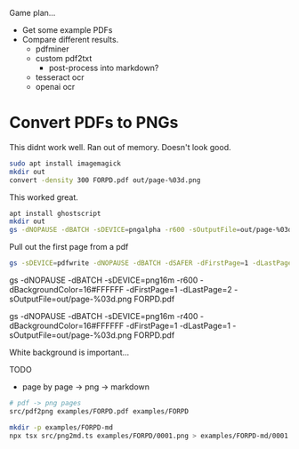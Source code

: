 Game plan...

- Get some example PDFs
- Compare different results.
	- pdfminer
	- custom pdf2txt
		- post-process into markdown?
	- tesseract ocr
	- openai ocr


# Convert PDFs to PNGs

This didnt work well. Ran out of memory. Doesn't look good.
```sh
sudo apt install imagemagick
mkdir out
convert -density 300 FORPD.pdf out/page-%03d.png
```

This worked great.
```sh
apt install ghostscript
mkdir out
gs -dNOPAUSE -dBATCH -sDEVICE=pngalpha -r600 -sOutputFile=out/page-%03d.png FORPD.pdf
```

Pull out the first page from a pdf
```sh
gs -sDEVICE=pdfwrite -dNOPAUSE -dBATCH -dSAFER -dFirstPage=1 -dLastPage=1 -sOutputFile="FORPD-001.pdf" "FORPD.pdf"
```

gs -dNOPAUSE -dBATCH -sDEVICE=png16m -r600 -dBackgroundColor=16#FFFFFF -dFirstPage=1 -dLastPage=2 -sOutputFile=out/page-%03d.png FORPD.pdf


gs -dNOPAUSE -dBATCH -sDEVICE=png16m -r400 -dBackgroundColor=16\#FFFFFF -dFirstPage=1 -dLastPage=1 -sOutputFile=out/page-%03d.png FORPD.pdf



White background is important...

TODO
- page by page -> png -> markdown


```sh
# pdf -> png pages
src/pdf2png examples/FORPD.pdf examples/FORPD

mkdir -p examples/FORPD-md
npx tsx src/png2md.ts examples/FORPD/0001.png > examples/FORPD-md/0001.md
```